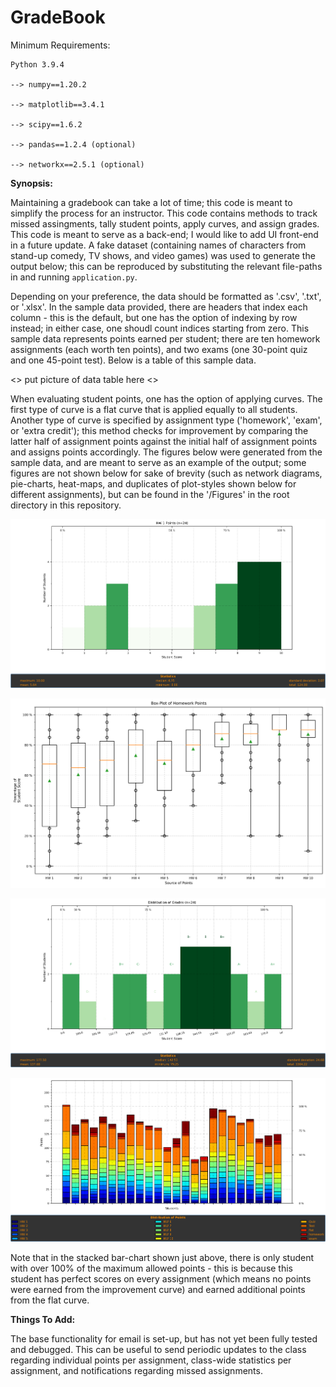 # GradeBook

Minimum Requirements:

    Python 3.9.4

    --> numpy==1.20.2

    --> matplotlib==3.4.1

    --> scipy==1.6.2

    --> pandas==1.2.4 (optional)

    --> networkx==2.5.1 (optional)

**Synopsis:**

Maintaining a gradebook can take a lot of time; this code is meant to simplify the process for an instructor. This code contains methods to track missed assingments, tally student points, apply curves, and assign grades. This code is meant to serve as a back-end; I would like to add UI front-end in a future update. A fake dataset (containing names of characters from stand-up comedy, TV shows, and video games) was used to generate the output below; this can be reproduced by substituting the relevant file-paths in and running `application.py`.

Depending on your preference, the data should be formatted as '.csv', '.txt', or '.xlsx'. In the sample data provided, there are headers that index each column - this is the default, but one has the option of indexing by row instead; in either case, one shoudl count indices starting from zero. This sample data represents points earned per student; there are ten homework assignments (each worth ten points), and two exams (one 30-point quiz and one 45-point test). Below is a table of this sample data.

<>
put picture of data table here
<>

When evaluating student points, one has the option of applying curves. The first type of curve is a flat curve that is applied equally to all students. Another type of curve is specified by assignment type ('homework', 'exam', or 'extra credit'); this method checks for improvement by comparing the latter half of assignment points against the initial half of assignment points and assigns points accordingly. The figures below were generated from the sample data, and are meant to serve as an example of the output; some figures are not shown below for sake of brevity (such as network diagrams, pie-charts, heat-maps, and duplicates of plot-styles shown below for different assignments), but can be found in the '/Figures' in the root directory in this repository.

![Histogram of Homework 1 Scores](https://github.com/mikeysflix/GradeBook/blob/master/Figures/histogram_distribution_homework_HW_1.png?raw=true)

![Box-Plot of All Homework Scores](https://github.com/mikeysflix/GradeBook/blob/master/Figures/boxplot_homework.png?raw=true)

![Histogram of Assigned Grades](https://github.com/mikeysflix/GradeBook/blob/master/Figures/histogram_distribution_grade.png?raw=true)

![Stacked Bar-Chart of Scores per Student](https://github.com/mikeysflix/GradeBook/blob/master/Figures/stacked_homework_exam_curve.png?raw=true)

Note that in the stacked bar-chart shown just above, there is only student with over 100% of the maximum allowed points - this is because this student has perfect scores on every assignment (which means no points were earned from the improvement curve) and earned additional points from the flat curve.

**Things To Add:**

The base functionality for email is set-up, but has not yet been fully tested and debugged. This can be useful to send periodic updates to the class regarding individual points per assignment, class-wide statistics per assignment, and notifications regarding missed assignments.




#
